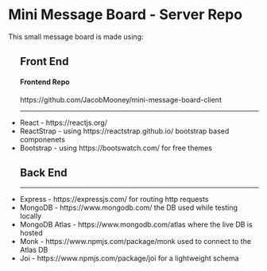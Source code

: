 # Mini Message Board - Server Repo

This small message board is made using:

<ul><h2>Front End</h2>
<h4>Frontend Repo</h4><a>https://github.com/JacobMooney/mini-message-board-client</a>
<hr></hr>
<li>React - <a>https://reactjs.org/</a></li>
<li>ReactStrap - using <a>https://reactstrap.github.io/</a> bootstrap based componenets</li>
<li>Bootstrap - using <a>https://bootswatch.com/</a> for free themes</li>
</ul>

<ul><h2>Back End</h2>
<hr></hr>
<li>Express - <a>https://expressjs.com/</a> for routing http requests</li>
<li>MongoDB - <a>https://www.mongodb.com/</a> the DB used while testing locally</li>
<li>MongoDB Atlas - <a>https://www.mongodb.com/atlas</a> where the live DB is hosted</li>
<li>Monk - <a>https://www.npmjs.com/package/monk</a> used to connect to the Atlas DB</li>
<li>Joi - <a>https://www.npmjs.com/package/joi</a> for a lightweight schema</li>
</ul>